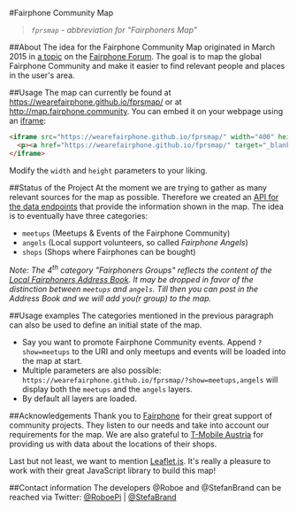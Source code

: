#Fairphone Community Map
>_`fprsmap` - abbreviation for "Fairphoners Map"_

##About
The idea for the Fairphone Community Map originated in March 2015 in [a topic][1] on the [Fairphone Forum][2]. The goal is to map the global Fairphone Community and make it easier to find relevant people and places in the user's area.

##Usage
The map can currently be found at https://wearefairphone.github.io/fprsmap/ or at http://map.fairphone.community. You can embed it on your webpage using an [iframe][3]:

```html
<iframe src="https://wearefairphone.github.io/fprsmap/" width="400" height="300" allowfullscreen="true" frameborder="0">
  <p><a href="https://wearefairphone.github.io/fprsmap/" target="_blank">See the Fairphone Community Map!</a></p>
</iframe>
```
Modify the `width` and `height` parameters to your liking.

##Status of the Project
At the moment we are trying to gather as many relevant sources for the map as possible. Therefore we created an [API for the data endpoints][4] that provide the information shown in the map. The idea is to eventually have three categories:

- `meetups` (Meetups & Events of the Fairphone Community)
- `angels` (Local support volunteers, so called _Fairphone Angels_)
- `shops` (Shops where Fairphones can be bought)

*Note: The 4<sup>th</sup> category "Fairphoners Groups" reflects the content of the [Local Fairphoners Address Book][10]. It may be dropped in favor of the distinction between `meetups` and `angels`. Till then you can post in the Address Book and we will add you(r group) to the map.*

##Usage examples
The categories mentioned in the previous paragraph can also be used to define an initial state of the map.

- Say you want to promote Fairphone Community events. Append `?show=meetups` to the URI and only meetups and events will be loaded into the map at start.
- Multiple parameters are also possible: `https://wearefairphone.github.io/fprsmap/?show=meetups,angels` will display both the `meetups` and the `angels` layers.
- By default all layers are loaded.

##Acknowledgements
Thank you to [Fairphone][5] for their great support of community projects. They listen to our needs and take into account our requirements for the map. We are also grateful to [T-Mobile Austria][6] for providing us with data about the locations of their shops.

Last but not least, we want to mention [Leaflet.js][7]. It's really a pleasure to work with their great JavaScript library to build this map!

##Contact information
The developers @Roboe and @StefanBrand can be reached via Twitter:
[@RoboePi][8] | [@StefaBrand][9]


[1]: https://forum.fairphone.com/t/do-you-know-an-open-source-alternative-to-embedded-maps/5088?u=stefan
[2]: https://forum.fairphone.com/
[3]: https://developer.mozilla.org/en-US/docs/Web/HTML/Element/iframe
[4]: https://github.com/WeAreFairphone/fprsdb
[5]: https://fairphone.com
[6]: http://www.t-mobile.at/
[7]: http://leafletjs.com/
[8]: https://twitter.com/RoboePi
[9]: https://twitter.com/StefaBrand
[10]: https://forum.fairphone.com/t/local-fairphoners-address-book-fairphone-communities/3815?u=stefan
